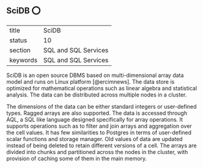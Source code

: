## SciDB :o:


|          |                      |
| -------- | -------------------- |
| title    | SciDB                | 
| status   | 10                   |
| section  | SQL and SQL Services |
| keywords | SQL and SQL Services |



SciDB is an open source DBMS based on multi-dimensional array data
model and runs on Linux platform [@ercimnews]. The data store is
optimized for mathematical operations such as linear algebra and
statistical analysis. The data can be distributed across multiple
nodes in a cluster.

The dimensions of the data can be either standard integers or
user-defined types. Ragged arrays are also supported. The data is
accessed through AQL, a SQL like language designed specifically for
array operations. It supports operations such as to filter and join
arrays and aggregation over the cell values. It has few similarities
to Postgres in terms of user-defined scalar functions and storage
manager. Old values of data are updated instead of being deleted to
retain different versions of a cell.  The arrays are divided into
chunks and partitioned across the nodes in the cluster, with provision
of caching some of them in the main memory.



